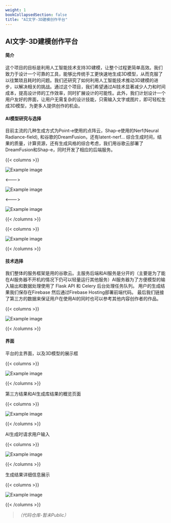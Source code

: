 ```yaml
---
weight: 1
bookCollapsedSection: false
title: "AI文字-3D建模创作平台"
---
```


## AI文字-3D建模创作平台

#### 简介

这个项目的目标是利用人工智能技术支持3D建模，让整个过程更简单高效。我们致力于设计一个可靠的工具，能够比传统手工更快速地生成3D模型，从而克服了以往繁琐且耗时的问题。我们还研究了如何利用人工智能技术推动3D建模的进步，以解决相关的挑战。通过这个项目，我们希望通过AI技术显著减少人力和时间成本，提高设计师的工作效率，同时扩展设计的可能性。此外，我们计划设计一个用户友好的界面，让用户无需复杂的设计技能，只需输入文字或图片，即可轻松生成3D模型，为更多人提供创作的机会。

#### AI模型研究与选择

目前主流的几种生成方式为Point-e使用的点阵云，Shap-e使用的Nerf(Neural Radiance-field), 和谷歌的DreamFusion，还有latent-nerf... 综合生成时间，结果的质量，计算资源，还有生成风格的综合考虑，我们用谷歌云部署了DreamFusion和Shap-e，同时开发了相应的后端服务。

{{< columns >}} <!-- begin columns block -->

![Example image](/t3d1.png)

<---> <!-- magic separator, between columns -->

![Example image](/t3d2.png)

<---> <!-- magic separator, between columns -->

![Example image](/t3d3.png)

{{< /columns >}}

{{< columns >}} <!-- begin columns block -->

![Example image](/t3d4.png)

{{< /columns >}}



#### 技术选择

我们整体的服务框架是用的谷歌云。主服务后端和AI服务是分开的（主要是为了能在AI服务器不开机的情况下仍可以轻量运行其他服务）AI服务器为了方便模型的输入输出和数据处理使用了 Flask API 和 Celery 后台处理任务队列。 用户的生成结果我们保存在Firebase 然后通过Firebase Hosting部署前端代码。 最后我们链接了第三方的数据来保证用户在使用AI的同时也可以参考其他内容创作者的作品。

{{< columns >}} <!-- begin columns block -->

![Example image](/t3d5.png)

{{< /columns >}}

#### 界面

平台的主界面，以及3D模型的展示框

{{< columns >}} <!-- begin columns block -->

![Example image](/t3d6.png)

{{< /columns >}}

第三方结果和AI生成库结果的概览页面

{{< columns >}} <!-- begin columns block -->

![Example image](/t3d7.png)

{{< /columns >}}

AI生成时请求用户输入

{{< columns >}} <!-- begin columns block -->

![Example image](/t3d8.png)

{{< /columns >}}

生成结果详细信息展示

{{< columns >}} <!-- begin columns block -->

![Example image](/t3d9.png)

{{< /columns >}}





>  *（代码仓库-暂未Public）*